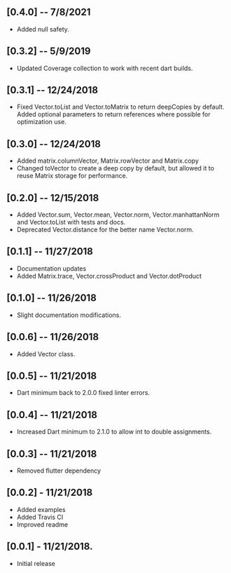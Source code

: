 ## [0.4.0] -- 7/8/2021

* Added null safety.

## [0.3.2] -- 5/9/2019

* Updated Coverage collection to work with recent dart builds.

## [0.3.1] -- 12/24/2018

* Fixed Vector.toList and Vector.toMatrix to return deepCopies by default. Added optional parameters
  to return references where possible for optimization use.

## [0.3.0] -- 12/24/2018

* Added matrix.columnVector, Matrix.rowVector and Matrix.copy
* Changed toVector to create a deep copy by default, but allowed it to reuse Matrix storage for performance.

## [0.2.0] -- 12/15/2018

* Added Vector.sum, Vector.mean, Vector.norm, Vector.manhattanNorm and Vector.toList with tests and docs.
* Deprecated Vector.distance for the better name Vector.norm.

## [0.1.1] -- 11/27/2018

* Documentation updates
* Added Matrix.trace, Vector.crossProduct and Vector.dotProduct

## [0.1.0] -- 11/26/2018

* Slight documentation modifications.

## [0.0.6] -- 11/26/2018

* Added Vector class.

## [0.0.5] -- 11/21/2018

* Dart minimum back to 2.0.0 fixed linter errors.

## [0.0.4] -- 11/21/2018

* Increased Dart minimum to 2.1.0 to allow int to double assignments.

## [0.0.3] -- 11/21/2018

* Removed flutter dependency

## [0.0.2] - 11/21/2018

* Added examples
* Added Travis CI
* Improved readme

## [0.0.1] - 11/21/2018.

* Initial release

